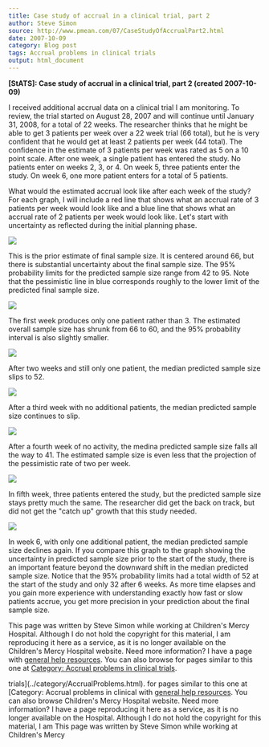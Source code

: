 ```yaml
---
title: Case study of accrual in a clinical trial, part 2
author: Steve Simon
source: http://www.pmean.com/07/CaseStudyOfAccrualPart2.html
date: 2007-10-09
category: Blog post
tags: Accrual problems in clinical trials
output: html_document
---
```

**[StATS]: Case study of accrual in a clinical
trial, part 2 (created 2007-10-09)**

I received additional accrual data on a clinical trial I am
monitoring. To review, the trial started on August 28, 2007 and will
continue until January 31, 2008, for a total of 22 weeks. The
researcher thinks that he might be able to get 3 patients per week
over a 22 week trial (66 total), but he is very confident that he
would get at least 2 patients per week (44 total). The confidence in
the estimate of 3 patients per week was rated as 5 on a 10 point
scale. After one week, a single patient has entered the study. No
patients enter on weeks 2, 3, or 4. On week 5, three patients enter
the study. On week 6, one more patient enters for a total of 5
patients.

What would the estimated accrual look like after each week of the
study? For each graph, I will include a red line that shows what an
accrual rate of 3 patients per week would look like and a blue line
that shows what an accrual rate of 2 patients per week would look
like. Let's start with uncertainty as reflected during the initial
planning phase.

![](http://www.pmean.com/images/images/07/CaseStudyOfAccrualPart201.gif)

This is the prior estimate of final sample size. It is centered around
66, but there is substantial uncertainty about the final sample size.
The 95% probability limits for the predicted sample size range from 42
to 95. Note that the pessimistic line in blue corresponds roughly to
the lower limit of the predicted final sample size.

![](http://www.pmean.com/images/images/07/CaseStudyOfAccrualPart202.gif)

The first week produces only one patient rather than 3. The estimated
overall sample size has shrunk from 66 to 60, and the 95% probability
interval is also slightly smaller.

![](http://www.pmean.com/images/images/07/CaseStudyOfAccrualPart203.gif)

After two weeks and still only one patient, the median predicted
sample size slips to 52.

![](http://www.pmean.com/images/images/07/CaseStudyOfAccrualPart204.gif)

After a third week with no additional patients, the median predicted
sample size continues to slip.

![](http://www.pmean.com/images/images/07/CaseStudyOfAccrualPart205.gif)

After a fourth week of no activity, the medina predicted sample size
falls all the way to 41. The estimated sample size is even less that
the projection of the pessimistic rate of two per week.

![](http://www.pmean.com/images/images/07/CaseStudyOfAccrualPart206.gif)

In fifth week, three patients entered the study, but the predicted
sample size stays pretty much the same. The researcher did get the
back on track, but did not get the "catch up" growth that this study
needed.

![](http://www.pmean.com/images/images/07/CaseStudyOfAccrualPart207.gif)

In week 6, with only one additional patient, the median predicted
sample size declines again. If you compare this graph to the graph
showing the uncertainty in predicted sample size prior to the start of
the study, there is an important feature beyond the downward shift in
the median predicted sample size. Notice that the 95% probability
limits had a total width of 52 at the start of the study and only 32
after 6 weeks. As more time elapses and you gain more experience with
understanding exactly how fast or slow patients accrue, you get more
precision in your prediction about the final sample size.

This page was written by Steve Simon while working at Children's Mercy
Hospital. Although I do not hold the copyright for this material, I am
reproducing it here as a service, as it is no longer available on the
Children's Mercy Hospital website. Need more information? I have a page
with [general help resources](../GeneralHelp.html). You can also browse
for pages similar to this one at [Category: Accrual problems in clinical
trials](../category/AccrualProblems.html).
<!---More--->
trials](../category/AccrualProblems.html).
for pages similar to this one at [Category: Accrual problems in clinical
with [general help resources](../GeneralHelp.html). You can also browse
Children's Mercy Hospital website. Need more information? I have a page
reproducing it here as a service, as it is no longer available on the
Hospital. Although I do not hold the copyright for this material, I am
This page was written by Steve Simon while working at Children's Mercy

<!---Do not use
**[StATS]: Case study of accrual in a clinical
This page was written by Steve Simon while working at Children's Mercy
Hospital. Although I do not hold the copyright for this material, I am
reproducing it here as a service, as it is no longer available on the
Children's Mercy Hospital website. Need more information? I have a page
with [general help resources](../GeneralHelp.html). You can also browse
for pages similar to this one at [Category: Accrual problems in clinical
trials](../category/AccrualProblems.html).
--->

